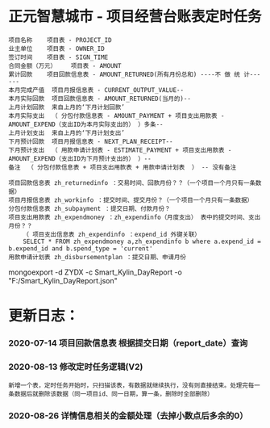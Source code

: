 # 正元智慧城市 - 项目经营台账表定时任务 #

    项目名称	项目表 - PROJECT_ID
    业主单位	项目表 - OWNER_ID
    签订时间	项目表 - SIGN_TIME
    合同金额（万元）	项目表 - AMOUNT
    累计回款	项目回款信息表 - AMOUNT_RETURNED(所有月份总和) ----不 做 统 计------
    本月完成产值	项目月报信息表 - CURRENT_OUTPUT_VALUE--
    本月实际回款	项目回款信息表 - AMOUNT_RETURNED(当月的)--
    上月计划回款	来自上月的‘下月计划回款’
    本月实际支出	（ 分包付款信息表 - AMOUNT_PAYMENT + 项目支出用款表 - AMOUNT_EXPEND（支出ID为本月实际支出的） ）多条--
    上月计划支出	来自上月的‘下月计划支出’
    下月预计回款	项目月报信息表 - NEXT_PLAN_RECEIPT--
    下月预计支出	（ 用款申请计划表 - ESTIMATE_PAYMENT + 项目支出用款表 - AMOUNT_EXPEND（支出ID为下月预计支出的） ）--
    备注	（ 分包付款信息表 + 项目支出用款表 + 用款申请计划表  ） -- 没有备注
    
    项目回款信息表 zh_returnedinfo ：交易时间、回款月份？？（一个项目一个月只有一条数据）
    项目月报信息表 zh_workinfo ：提交时间、提交月份？（一个项目一个月只有一条数据）
    分包付款信息表 zh_subpayment ：提交日期、付款月份？
    项目支出用款表 zh_expendmoney ：zh_expendinfo（月度支出） 表中的提交时间、支出月份？？
    	（ 项目支出信息表 zh_expendinfo ：expend_id 外键关联）
    	SELECT * FROM zh_expendmoney a,zh_expendinfo b where a.expend_id = b.expend_id and b.spend_type = 'current'
    用款申请计划表 zh_disbursementplan ：提交日期、申请月份

mongoexport -d ZYDX -c Smart_Kylin_DayReport -o "F:/Smart_Kylin_DayReport.json"

# 更新日志： #
### 2020-07-14 项目回款信息表 根据提交日期（report_date）查询 ###
### 2020-08-13 修改定时任务逻辑(V2) ###
    新增一个表，定时任务开始时，只扫描该表，有数据就继续执行，没有则直接结束。处理完每一条数据后就删除该数据（同一项目id、同一日期，算一条，删除时全部删除）
### 2020-08-26 详情信息相关的金额处理（去掉小数点后多余的0） ###